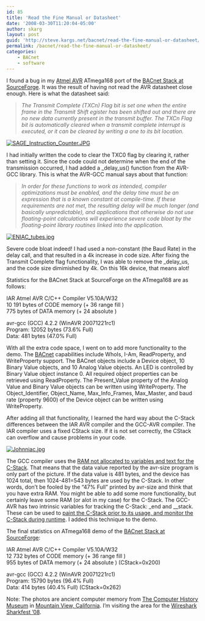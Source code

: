 ```yaml
---
id: 85
title: 'Read the Fine Manual or Datasheet'
date: '2008-03-30T11:20:04-05:00'
author: skarg
layout: post
guid: 'http://steve.kargs.net/bacnet/read-the-fine-manual-or-datasheet/'
permalink: /bacnet/read-the-fine-manual-or-datasheet/
categories:
    - BACnet
    - software
---
```


I found a bug in my [Atmel AVR](http://www.atmel.com/avr) ATmega168 port of the [BACnet Stack at SourceForge](http://bacnet.sourceforge.net/). It was the result of having not read the AVR datasheet close enough. Here is what the datasheet said:

> *The Transmit Complete (TXCn) Flag bit is set one when the entire frame in the Transmit Shift egister has been shifted out and there are no new data currently present in the transmit buffer. The TXCn Flag bit is automatically cleared when a transmit complete interrupt is executed, or it can be cleared by writing a one to its bit location.*

[![SAGE_Instruction_Counter.JPG](http://steve.kargs.net/wp-content/uploads/2008/thumbs/SAGE_Instruction_Counter.JPG "SAGE_Instruction_Counter.JPG")](http://steve.kargs.net/wp-content/uploads/2008/SAGE_Instruction_Counter.JPG)

I had initially written the code to clear the TXC0 flag by clearing it, rather than setting it. Since the code could not determine when the end of the transmission occurred, I had added a \_delay\_us() function from the AVR-GCC library. This is what the AVR-GCC manual says about that function:

> *In order for these functions to work as intended, compiler optimizations must be enabled, and the delay time must be an expression that is a known constant at compile-time. If these requirements are not met, the resulting delay will be much longer (and basically unpredictable), and applications that otherwise do not use floating-point calculations will experience severe code bloat by the floating-point library routines linked into the application.*

[![ENIAC_tubes.jpg](http://steve.kargs.net/wp-content/uploads/2008/thumbs/ENIAC_tubes.jpg "ENIAC_tubes.jpg")](http://steve.kargs.net/wp-content/uploads/2008/ENIAC_tubes.jpg)

Severe code bloat indeed! I had used a non-constant (the Baud Rate) in the delay call, and that resulted in a 4k increase in code size. After fixing the Transmit Complete flag functionality, I was able to remove the \_delay\_us, and the code size dimimished by 4k. On this 16k device, that means alot!

Statistics for the BACnet Stack at SourceForge on the ATmega168 are as follows:

IAR Atmel AVR C/C++ Compiler V5.10A/W32  
10 191 bytes of CODE memory (+ 36 range fill )  
775 bytes of DATA memory (+ 24 absolute )

avr-gcc (GCC) 4.2.2 (WinAVR 20071221rc1)  
Program: 12052 bytes (73.6% Full)  
Data: 481 bytes (47.0% Full)

With all the extra code space, I went on to add more functionality to the demo. The [BACnet](http://www.bacnet.org/) capabilities include WhoIs, I-Am, ReadProperty, and WriteProperty support. The BACnet objects include a Device object, 10 Binary Value objects, and 10 Analog Value objects. An LED is controlled by Binary Value object instance 0. All required object properties can be retrieved using ReadProperty. The Present\_Value property of the Analog Value and Binary Value objects can be written using WriteProperty. The Object\_Identifier, Object\_Name, Max\_Info\_Frames, Max\_Master, and baud rate (property 9600) of the Device object can be written using WriteProperty.

After adding all that functionality, I learned the hard way about the C-Stack differences between the IAR AVR compiler and the GCC-AVR compiler. The IAR compiler uses a fixed CStack size. If it is not set correctly, the CStack can overflow and cause problems in your code.

[![Johnniac.jpg](http://steve.kargs.net/wp-content/uploads/2008/thumbs/Johnniac.jpg "Johnniac.jpg")](http://steve.kargs.net/wp-content/uploads/2008/Johnniac.jpg)

The GCC compiler uses the [RAM not allocated to variables and text for the C-Stack](http://www.cs.utah.edu/~regehr/stacktool/). That means that the data value reported by the avr-size program is only part of the picture. If the data value is 481 bytes, and the device has 1024 total, then 1024-481=543 bytes are used by the C-Stack. In other words, don’t be fooled by the “47% Full” printed by avr-size and think that you have extra RAM. You might be able to add some more functionality, but certainly leave some RAM (or alot in my case) for the C-Stack. The GCC-AVR has two intrinsic variables for tracking the C-Stack: \_end and \_\_stack. These can be used to [paint the C-Stack prior to its usage, and monitor the C-Stack during runtime](http://www.avrfreaks.net/index.php?name=PNphpBB2&file=printview&t=52249&start=0). I added this technique to the demo.

The final statistics on ATmega168 demo of the [BACnet Stack at SourceForge](http://bacnet.sourceforge.net/):

IAR Atmel AVR C/C++ Compiler V5.10A/W32  
12 732 bytes of CODE memory (+ 36 range fill )  
955 bytes of DATA memory (+ 24 absolute ) (CStack=0x200)

avr-gcc (GCC) 4.2.2 (WinAVR 20071221rc1)  
Program: 15790 bytes (96.4% Full)  
Data: 414 bytes (40.4% Full) (CStack=0x262)

Note: The photos are ancient computer memory from [The Computer History Museum](http://www.computerhistory.org/) in [Mountain View, California](http://en.wikipedia.org/wiki/Mountain_View%2C_California). I’m visiting the area for the [Wireshark Sharkfest ’08](http://www.cacetech.com/SHARKFEST.08/).